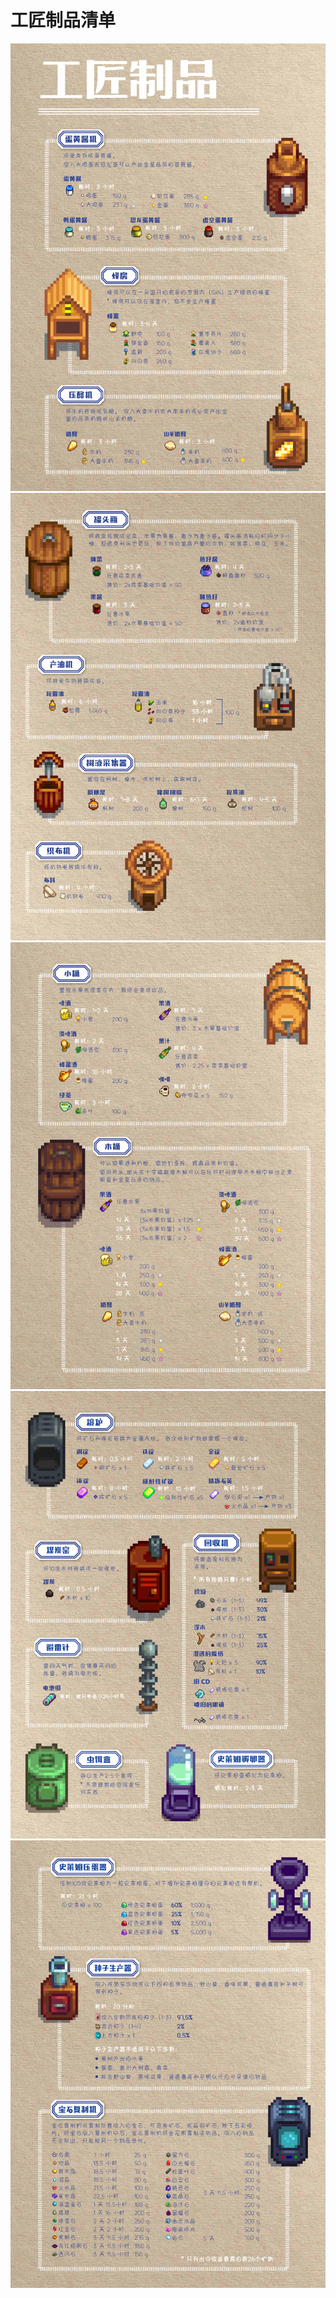 # 工匠制品清单

![](assets/book_img/craftsman/1.jpg)
![](assets/book_img/craftsman/2.jpg)
![](assets/book_img/craftsman/3.jpg)
![](assets/book_img/craftsman/4.jpg)
![](assets/book_img/craftsman/5.jpg)